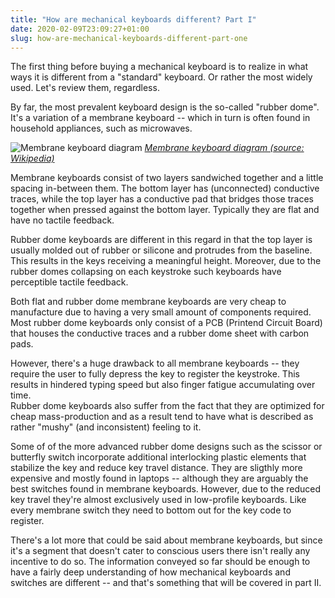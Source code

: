 ```yaml
---
title: "How are mechanical keyboards different? Part I"
date: 2020-02-09T23:09:27+01:00
slug: how-are-mechanical-keyboards-different-part-one
---
```


The first thing before buying a mechanical keyboard is to realize in
what ways it is different from a "standard" keyboard. Or rather the
most widely used. Let's review them, regardless.

By far, the most prevalent keyboard design is the so-called "rubber
dome". It's a variation of a membrane keyboard -- which in turn is
often found in household appliances, such as microwaves.

![Membrane keyboard diagram](https://upload.wikimedia.org/wikipedia/commons/thumb/2/21/Membrane_keyboard_diagram_FULL_SCALE.png/750px-Membrane_keyboard_diagram_FULL_SCALE.png)
<cite>[Membrane keyboard diagram (source: Wikipedia)](https://upload.wikimedia.org/wikipedia/commons/thumb/2/21/Membrane_keyboard_diagram_FULL_SCALE.png/750px-Membrane_keyboard_diagram_FULL_SCALE.png)</cite>

Membrane keyboards consist of two layers sandwiched together and a
little spacing in-between them. The bottom layer has (unconnected)
conductive traces, while the top layer has a conductive pad that
bridges those traces together when pressed against the bottom
layer. Typically they are flat and have no tactile feedback.

Rubber dome keyboards are different in this regard in that the top
layer is usually molded out of rubber or silicone and protrudes from
the baseline. This results in the keys receiving a meaningful
height. Moreover, due to the rubber domes collapsing on each keystroke
such keyboards have perceptible tactile feedback.

Both flat and rubber dome membrane keyboards are very cheap to
manufacture due to having a very small amount of components
required. Most rubber dome keyboards only consist of a PCB (Printend
Circuit Board) that houses the conductive traces and a rubber dome
sheet with carbon pads.

However, there's a huge drawback to all membrane keyboards -- they
require the user to fully depress the key to register the
keystroke. This results in hindered typing speed but also finger
fatigue accumulating over time.  
Rubber dome keyboards also suffer from the fact that they are
optimized for cheap mass-production and as a result tend to have what
is described as rather "mushy" (and inconsistent) feeling to it.

Some of of the more advanced rubber dome designs such as the scissor
or butterfly switch incorporate additional interlocking plastic
elements that stabilize the key and reduce key travel distance. They
are sligthly more expensive and mostly found in laptops -- although
they are arguably the best switches found in membrane
keyboards. However, due to the reduced key travel they're almost
exclusively used in low-profile keyboards. Like every membrane switch
they need to bottom out for the key code to register.

There's a lot more that could be said about membrane keyboards, but
since it's a segment that doesn't cater to conscious users there isn't
really any incentive to do so. The information conveyed so far should
be enough to have a fairly deep understanding of how mechanical
keyboards and switches are different -- and that's something that will
be covered in part II.
